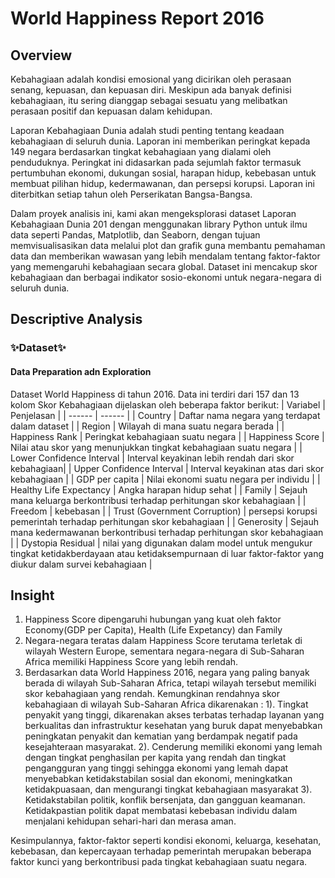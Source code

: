 # World Happiness Report 2016

## Overview
Kebahagiaan adalah kondisi emosional yang dicirikan oleh perasaan senang, kepuasan, dan kepuasan diri. Meskipun ada banyak definisi kebahagiaan, itu sering dianggap sebagai sesuatu yang melibatkan perasaan positif dan kepuasan dalam kehidupan.

Laporan Kebahagiaan Dunia adalah studi penting tentang keadaan kebahagiaan di seluruh dunia. Laporan ini memberikan peringkat kepada 149 negara berdasarkan tingkat kebahagiaan yang dialami oleh penduduknya. Peringkat ini didasarkan pada sejumlah faktor termasuk pertumbuhan ekonomi, dukungan sosial, harapan hidup, kebebasan untuk membuat pilihan hidup, kedermawanan, dan persepsi korupsi. Laporan ini diterbitkan setiap tahun oleh Perserikatan Bangsa-Bangsa.

Dalam proyek analisis ini, kami akan mengeksplorasi dataset Laporan Kebahagiaan Dunia 201 dengan menggunakan library Python untuk ilmu data seperti Pandas, Matplotlib, dan Seaborn, dengan tujuan memvisualisasikan data melalui plot dan grafik guna membantu pemahaman data dan memberikan wawasan yang lebih mendalam tentang faktor-faktor yang memengaruhi kebahagiaan secara global. Dataset ini mencakup skor kebahagiaan dan berbagai indikator sosio-ekonomi untuk negara-negara di seluruh dunia.
## Descriptive Analysis
### ✨Dataset✨
#### Data Preparation adn Exploration
Dataset World Happiness di tahun 2016. Data ini terdiri dari 157 dan 13 kolom
Skor Kebahagiaan dijelaskan oleh beberapa faktor berikut:
| Variabel | Penjelasan |
| ------ | ------ |
| Country | Daftar nama negara yang terdapat dalam dataset |
| Region | Wilayah di mana suatu negara berada |
| Happiness Rank | Peringkat kebahagiaan suatu negara |
| Happiness Score | Nilai atau skor yang menunjukkan tingkat kebahagiaan suatu negara |
| Lower Confidence Interval | Interval keyakinan lebih rendah dari skor kebahagiaan| 
| Upper Confidence Interval | Interval keyakinan atas dari skor kebahagiaan |
| GDP per capita | Nilai ekonomi suatu negara per individu |
| Healthy Life Expectancy | Angka harapan hidup sehat |
| Family | Sejauh mana keluarga berkontribusi terhadap perhitungan skor kebahagiaan |
| Freedom | kebebasan |
| Trust (Government Corruption) | persepsi korupsi pemerintah terhadap perhitungan skor kebahagiaan |
| Generosity | Sejauh mana kedermawanan berkontribusi terhadap perhitungan skor kebahagiaan |
| Dystopia Residual | nilai yang digunakan dalam model untuk mengukur tingkat ketidakberdayaan atau ketidaksempurnaan di luar faktor-faktor yang diukur dalam survei kebahagiaan |
## Insight
1. Happiness Score dipengaruhi hubungan yang kuat oleh faktor Economy(GDP per Capita), Health (Life Expetancy) dan Family
2. Negara-negara teratas dalam Happiness Score terutama terletak di wilayah Western Europe, sementara negara-negara di Sub-Saharan Africa memiliki Happiness Score yang lebih rendah.
3. Berdasarkan data World Happiness 2016, negara yang paling banyak berada di wilayah Sub-Saharan Africa, tetapi wilayah tersebut memiliki skor kebahagiaan yang rendah. Kemungkinan rendahnya skor kebahagiaan di wilayah Sub-Saharan Africa dikarenakan :
    1).  Tingkat penyakit yang tinggi, dikarenakan akses terbatas terhadap layanan yang berkualitas dan infrastruktur kesehatan yang buruk dapat menyebabkan peningkatan penyakit dan kematian yang berdampak negatif pada kesejahteraan masyarakat.
    2). Cenderung memiliki ekonomi yang lemah dengan tingkat penghasilan per kapita yang rendah dan tingkat pengangguran yang tinggi sehingga ekonomi yang lemah dapat menyebabkan ketidakstabilan sosial dan ekonomi, meningkatkan ketidakpuasaan, dan mengurangi tingkat kebahagiaan masyarakat
    3). Ketidakstabilan politik, konflik bersenjata, dan gangguan keamanan. Ketidakpastian politik dapat membatasi kebebasan individu dalam menjalani kehidupan sehari-hari dan merasa aman.

Kesimpulannya, faktor-faktor seperti kondisi ekonomi, keluarga, kesehatan, kebebasan, dan kepercayaan terhadap pemerintah merupakan beberapa faktor kunci yang berkontribusi pada tingkat kebahagiaan suatu negara.
